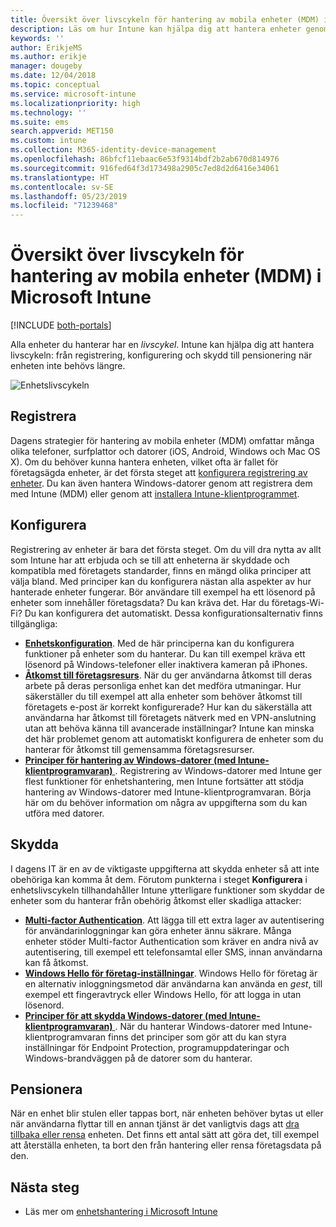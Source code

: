 ```yaml
---
title: Översikt över livscykeln för hantering av mobila enheter (MDM) i Microsoft Intune
description: Läs om hur Intune kan hjälpa dig att hantera enheter genom hela livscykeln – från registrering till konfiguration och slutligen pensionering.
keywords: ''
author: ErikjeMS
ms.author: erikje
manager: dougeby
ms.date: 12/04/2018
ms.topic: conceptual
ms.service: microsoft-intune
ms.localizationpriority: high
ms.technology: ''
ms.suite: ems
search.appverid: MET150
ms.custom: intune
ms.collection: M365-identity-device-management
ms.openlocfilehash: 86bfcf11ebaac6e53f9314bdf2b2ab670d814976
ms.sourcegitcommit: 916fed64f3d173498a2905c7ed8d2d6416e34061
ms.translationtype: HT
ms.contentlocale: sv-SE
ms.lasthandoff: 05/23/2019
ms.locfileid: "71239468"
---
```

# <a name="overview-of-the-microsoft-intune-mobile-device-management-mdm-lifecycle"></a>Översikt över livscykeln för hantering av mobila enheter (MDM) i Microsoft Intune

[!INCLUDE [both-portals](./includes/note-for-both-portals.md)]

Alla enheter du hanterar har en *livscykel*. Intune kan hjälpa dig att hantera livscykeln: från registrering, konfigurering och skydd till pensionering när enheten inte behövs längre.

![Enhetslivscykeln](./media/device-lifecycle.png "Intune-enhetens livscykel")

## <a name="enroll"></a>Registrera
Dagens strategier för hantering av mobila enheter (MDM) omfattar många olika telefoner, surfplattor och datorer (iOS, Android, Windows och Mac OS X). Om du behöver kunna hantera enheten, vilket ofta är fallet för företagsägda enheter, är det första steget att [konfigurera registrering av enheter](device-enrollment.md). Du kan även hantera Windows-datorer genom att registrera dem med Intune (MDM) eller genom att [installera Intune-klientprogrammet](manage-windows-pcs-with-microsoft-intune.md).

## <a name="configure"></a>Konfigurera
Registrering av enheter är bara det första steget. Om du vill dra nytta av allt som Intune har att erbjuda och se till att enheterna är skyddade och kompatibla med företagets standarder, finns en mängd olika principer att välja bland. Med principer kan du konfigurera nästan alla aspekter av hur hanterade enheter fungerar. Bör användare till exempel ha ett lösenord på enheter som innehåller företagsdata? Du kan kräva det. Har du företags-Wi-Fi? Du kan konfigurera det automatiskt. Dessa konfigurationsalternativ finns tillgängliga:

- [**Enhetskonfiguration**](device-profiles.md). Med de här principerna kan du konfigurera funktioner på enheter som du hanterar. Du kan till exempel kräva ett lösenord på Windows-telefoner eller inaktivera kameran på iPhones.
- [**Åtkomst till företagsresurs**](device-profiles.md). När du ger användarna åtkomst till deras arbete på deras personliga enhet kan det medföra utmaningar. Hur säkerställer du till exempel att alla enheter som behöver åtkomst till företagets e-post är korrekt konfigurerade? Hur kan du säkerställa att användarna har åtkomst till företagets nätverk med en VPN-anslutning utan att behöva känna till avancerade inställningar? Intune kan minska det här problemet genom att automatiskt konfigurera de enheter som du hanterar för åtkomst till gemensamma företagsresurser.
- [**Principer för hantering av Windows-datorer (med Intune-klientprogramvaran)** ](common-windows-pc-management-tasks-with-the-microsoft-intune-computer-client.md). Registrering av Windows-datorer med Intune ger flest funktioner för enhetshantering, men Intune fortsätter att stödja hantering av Windows-datorer med Intune-klientprogramvaran. Börja här om du behöver information om några av uppgifterna som du kan utföra med datorer.

## <a name="protect"></a>Skydda
I dagens IT är en av de viktigaste uppgifterna att skydda enheter så att inte obehöriga kan komma åt dem. Förutom punkterna i steget **Konfigurera** i enhetslivscykeln tillhandahåller Intune ytterligare funktioner som skyddar de enheter som du hanterar från obehörig åtkomst eller skadliga attacker:
- [**Multi-factor Authentication**](multi-factor-authentication.md). Att lägga till ett extra lager av autentisering för användarinloggningar kan göra enheter ännu säkrare. Många enheter stöder Multi-factor Authentication som kräver en andra nivå av autentisering, till exempel ett telefonsamtal eller SMS, innan användarna kan få åtkomst.
- [**Windows Hello för företag-inställningar**](windows-hello.md). Windows Hello för företag är en alternativ inloggningsmetod där användarna kan använda en *gest*, till exempel ett fingeravtryck eller Windows Hello, för att logga in utan lösenord.
- [**Principer för att skydda Windows-datorer (med Intune-klientprogramvaran)** ](policies-to-protect-windows-pcs-in-microsoft-intune.md). När du hanterar Windows-datorer med Intune-klientprogramvaran finns det principer som gör att du kan styra inställningar för Endpoint Protection, programuppdateringar och Windows-brandväggen på de datorer som du hanterar.

## <a name="retire"></a>Pensionera
När en enhet blir stulen eller tappas bort, när enheten behöver bytas ut eller när användarna flyttar till en annan tjänst är det vanligtvis dags att [dra tillbaka eller rensa](device-management.md) enheten. Det finns ett antal sätt att göra det, till exempel att återställa enheten, ta bort den från hantering eller rensa företagsdata på den.

## <a name="next-steps"></a>Nästa steg

- Läs mer om [enhetshantering i Microsoft Intune](device-management.md)
